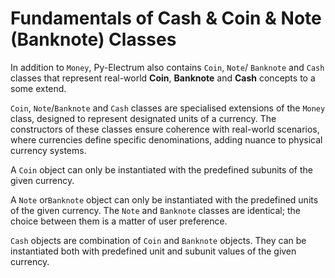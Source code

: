 # Fundamentals of Cash & Coin & Note (Banknote) Classes

In addition to `Money`, Py-Electrum also contains `Coin`, `Note`/ `Banknote` and `Cash` classes that represent real-world **Coin**, **Banknote** and **Cash** concepts to a some extend.

`Coin`, `Note`/`Banknote` and `Cash` classes are specialised extensions of the `Money` class, designed to represent designated units of a currency. The constructors of these classes ensure coherence with real-world scenarios, where currencies define specific denominations, adding nuance to physical currency systems.

A `Coin` object can only be instantiated with the predefined subunits of the given currency.

A `Note` or`Banknote` object can only be instantiated with the predefined units of the given currency. The `Note` and `Banknote` classes are identical; the choice between them is a matter of user preference.

`Cash` objects are combination of `Coin` and `Banknote` objects. They can be instantiated both with predefined unit and subunit values of the given currency.

